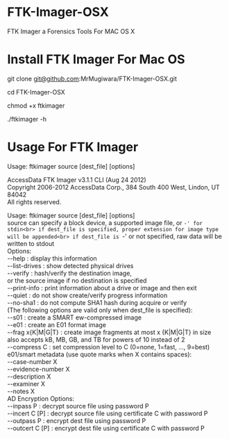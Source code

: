 # FTK-Imager-OSX
FTK Imager a Forensics Tools For MAC OS X
# Install FTK Imager For Mac OS 

git clone git@github.com:MrMugiwara/FTK-Imager-OSX.git<br>

cd FTK-Imager-OSX<br>

chmod +x ftkimager<br>

./ftkimager -h<br>


# Usage For FTK Imager

Usage:  ftkimager source [dest_file] [options] <br>

AccessData FTK Imager v3.1.1 CLI (Aug 24 2012) <br>
Copyright 2006-2012 AccessData Corp., 384 South 400 West, Lindon, UT 84042 <br>
All rights reserved.<br>

Usage:  ftkimager source [dest_file] [options] <br>
source can specify a block device, a supported image file, or `-' for stdin<br>
if dest_file is specified, proper extension for image type will be appended<br>
if dest_file is `-' or not specified, raw data will be written to stdout<br>
Options:<br>
  --help        : display this information<br>
  --list-drives : show detected physical drives<br>
  --verify      : hash/verify the destination image,<br>
                  or the source image if no destination is specified<br>
  --print-info  : print information about a drive or image and then exit<br>
  --quiet       : do not show create/verify progress information<br>
  --no-sha1     : do not compute SHA1 hash during acquire or verify<br>
(The following options are valid only when dest_file is specified):<br>
  --s01         : create a SMART ew-compressed image<br>
  --e01         : create an E01 format image<br>
  --frag x{K|M|G|T} : create image fragments at most x {K|M|G|T} in size<br>
                  also accepts kB, MB, GB, and TB for powers of 10 instead of 2<br>
  --compress C  : set compression level to C (0=none, 1=fast, ..., 9=best)<br>
  e01/smart metadata (use quote marks when X contains spaces):<br>
    --case-number X<br>
    --evidence-number X<br>
    --description X<br>
    --examiner X<br>
    --notes X<br>
AD Encryption Options:<br>
  --inpass P      : decrypt source file using password P<br>
  --incert C [P]  : decrypt source file using certificate C with password P<br>
  --outpass P     : encrypt dest file using password P<br>
  --outcert C [P] : encrypt dest file using certificate C with password P<br>

